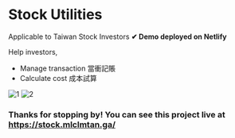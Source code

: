 # Stock Utilities

Applicable to Taiwan Stock Investors
**✔ Demo deployed on Netlify**

Help investors,
- Manage transaction 當衝記賬
- Calculate cost 成本試算

![1](https://github.com/mlclmtan/stock/blob/master/imagestock1.jpg)
![2](https://github.com/mlclmtan/stock/blob/master/imagestock2.jpg)
### Thanks for stopping by! You can see this project live at https://stock.mlclmtan.ga/
